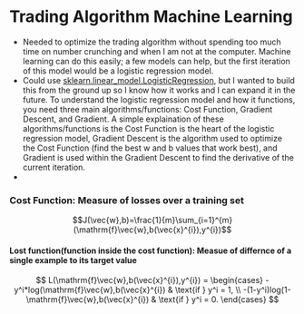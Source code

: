 # Trading Algorithm Machine Learning

- Needed to optimize the trading algorithm without spending too much time on number crunching and when I am not at the computer. Machine learning can do this easily; a few models can help, but the first iteration of this model would be a logistic regression model.
- Could use [sklearn.linear_model.LogisticRegression](https://scikit-learn.org/stable/modules/generated/sklearn.linear_model.LogisticRegression.html), but I wanted to build this from the ground up so I know how it works and I can expand it in the future. To understand the logistic regression model and how it functions, you need three main algorithms/functions: Cost Function, Gradient Descent, and Gradient. A simple explaination of these algorithms/functions is the Cost Function is the heart of the logistic regression model, Gradient Descent is the algorithm used to optimize the Cost Function (find the best w and b values that work best), and Gradient is used within the Gradient Descent to find the derivative of the current iteration.
- 

### Cost Function: Measure of losses over a training set
$$J(\vec{w},b)=\frac{1}{m}\sum_{i=1}^{m}(\mathrm{f}\vec{w},b(\vec{x}^{i}),y^{i})$$
#### Lost function(function inside the cost function): Measue of differnce of a single example to its target value 
$$
L(\mathrm{f}\vec{w},b(\vec{x}^{i}),y^{i}) = 
\begin{cases}
    -y^i*log(\mathrm{f}\vec{w},b(\vec{x}^{i}) & \text{if } y^i = 1, \\
    -(1-y^i)log(1-\mathrm{f}\vec{w},b(\vec{x}^{i}) & \text{if } y^i = 0.
\end{cases}
$$
